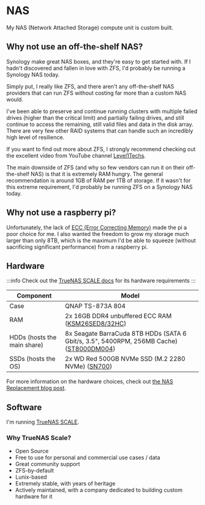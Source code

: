# NAS

My NAS (Network Attached Storage) compute unit is custom built.

## Why not use an off-the-shelf NAS?

Synology make great NAS boxes, and they're easy to get started with. If I hadn't discovered and fallen in love with ZFS, I'd probably be running a Synology NAS today.

Simply put, I really like ZFS, and there aren't any off-the-shelf NAS providers that can run ZFS without costing far more than a custom NAS would.

I've been able to preserve and continue running clusters with multiple failed drives (higher than the critical limit) and partially failing drives, and still continue to access the remaining, still valid files and data in the disk array. There are very few other RAID systems that can handle such an incredibly high level of resilience.

If you want to find out more about ZFS, I strongly recommend checking out the excellent video from YouTube channel [Level1Techs](https://www.youtube.com/watch?v=lsFDp-W1Ks0).

The main downside of ZFS (and why so few vendors can run it on their off-the-shelf NAS) is that it is extremely RAM hungry. The general recommendation is around 1GB of RAM per 1TB of storage. If it wasn't for this extreme requirement, I'd probably be running ZFS on a Synology NAS today.

## Why not use a raspberry pi?

Unfortunately, the lack of [ECC (Error Correcting Memory)](https://en.wikipedia.org/wiki/ECC) made the pi a poor choice for me. I also wanted the freedom to grow my storage much larger than only 8TB, which is the maximum I'd be able to squeeze (without sacrificing significant performance) from a raspberry pi.

## Hardware

:::info
Check out the [TrueNAS SCALE docs](https://www.truenas.com/docs/scale/gettingstarted/scalehardwareguide/) for its hardware requirements
:::

| Component                   | Model                                                                                                                                                                |
| --------------------------- | -------------------------------------------------------------------------------------------------------------------------------------------------------------------- |
| Case                        | QNAP TS-873A 804                                                                                                                                                     |
| RAM                         | 2x 16GB DDR4 unbuffered ECC RAM ([KSM26SED8/32HC](https://www.kingstonmemoryshop.co.uk/kingston-ksm26sed8-32hc-32gb-ddr4-2666mt-s-ecc-unbuffered-ram-memory-sodimm)) |
| HDDs (hosts the main share) | 8x Seagate BarraCuda 8TB HDDs (SATA 6 Gbit/s, 3.5", 5400RPM, 256MB Cache) ([ST8000DM004](https://www.amazon.co.uk/dp/B075WYBQXJ))                                    |
| SSDs (hosts the OS)         | 2x WD Red 500GB NVMe SSD (M.2 2280 NVMe) ([SN700](https://www.amazon.co.uk/dp/B09H1SCQFQ))                                                                           |

For more information on the hardware choices, check out [the NAS Replacement blog post](/blog/2024/08/31/qnap-purchase).

## Software

I'm running [TrueNAS SCALE](https://www.truenas.com/docs/scale/).

### Why TrueNAS Scale?

- Open Source
- Free to use for personal and commercial use cases / data
- Great community support
- ZFS-by-default
- Lunix-based
- Extremely stable, with years of heritage
- Actively maintained, with a company dedicated to building custom hardware for it
